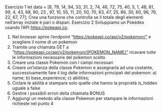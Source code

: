 Esercizio 1
let data = [8, 79, 14, 94, 33, 31, 2, 74, 46, 72, 75, 40, 5, 1,
48, 81, 99, 4, 43, 68, 90, 23 , 97, 10, 55, 11, 20, 50, 70, 83,
47, 25, 86, 30, 60, 96, 76, 22, 67, 77];
Crea una funzione che controlla se il totale degli elementi
nell’array iniziale è pari o dispari.
Esercizio 2
Sviluppiamo un Pokédex usando l’API https://pokeapi.co.
1. Nel browser aprire l’endpoint
“https://pokeapi.co/api/v2/pokemon/” e scegliere il nome di
un pokemon
2. Tramite una chiamata GET a
“https://pokeapi.co/api/v2/pokemon/{POKEMON_NAME}” ricavare
tutte le informazioni necessarie del pokemon scelto
3. Creare una classe Pokemon con i campi necessari
4. Creare un’istanza della classe Pokemon e assegnarla ad una
costante, successivamente fare il log delle informazioni
principali del pokemon:
a) name;
b) base_experience;
c) abilities;
5. Ciclare le abilità e stampare solo quelle che hanno la
proprietà is_hidden uguale a false
6. Gestire i possibili errori della chiamata
BONUS
1. Aggiungi un metodo alla classe Pokemon per stampare le
informazioni richieste nel punto 4


